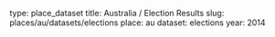 type: place_dataset
title: Australia / Election Results
slug: places/au/datasets/elections
place: au
dataset: elections
year: 2014

